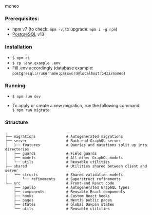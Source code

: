 moneo

### Prerequisites: 
- npm v7 (to check: `npm -v`, to upgrade: `npm i -g npm`)
- [PostgreSQL](https://www.postgresql.org/) v13

### Installation
- `$ npm ci`
- `$ cp .env.example .env`
- Fill .env accordingly (database example: `postgresql://username:password@localhost:5432/moneo`)

### Running
- `$ npm run dev`

- To apply or create a new migration, run the following command:  
  `$ npm run migrate`

### Structure
```
.
├── migrations              # Autogenerated migrations
├── server                  # Back-end GraphQL server
│   ├── features            # Queries and mutations split up into directories
│   ├── guards              # Field guards
│   ├── models              # All other GraphQL models
│   └── utils               # Reusable utilities
├── shared                  # Utilities shared between client and server
│   └── structs             # Shared validation models
│       └── refinements     # Superstruct refinements
└── src                     # Front-end React code
    ├── apollo              # Autogenerated GraphQL types
    ├── components          # Reusable React components
    ├── hooks               # Custom React hooks
    ├── pages               # NextJS public pages
    ├── states              # Global Dakpan states
    └── utils               # Reusable utilities
```
